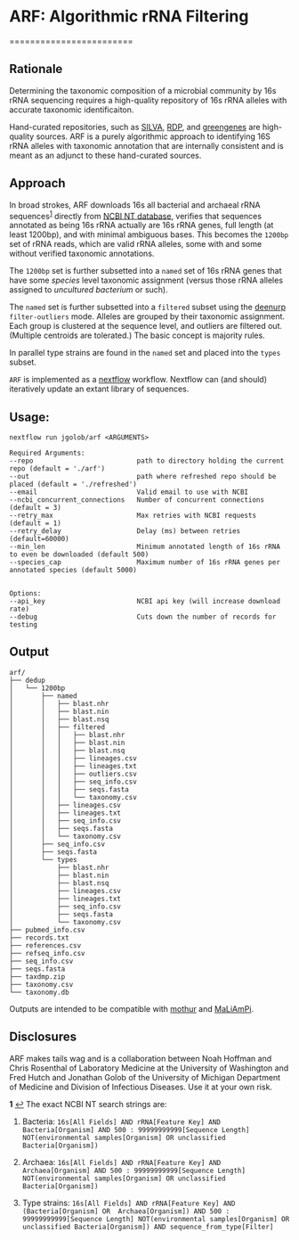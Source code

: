 
 # ARF: Algorithmic rRNA Filtering
========================

## Rationale
Determining the taxonomic composition of a microbial community by 16s rRNA sequencing requires a high-quality repository of 16s rRNA alleles with accurate taxonomic identificaiton.

Hand-curated repositories, such as [SILVA](https://www.arb-silva.de/), [RDP](https://rdp.cme.msu.edu), and [greengenes](http://greengenes.secondgenome.com/) are high-quality sources. ARF is a purely algorithmic approach to identifying 16S rRNA alleles with taxonomic annotation that are internally consistent and is meant as an adjunct to these hand-curated sources.


## Approach
In broad strokes, ARF downloads 16s all bacterial and archaeal rRNA sequences<sup id="a1">[1](#f1)</sup> directly from [NCBI NT database](https://www.ncbi.nlm.nih.gov/nucleotide/), verifies that sequences annotated as being 16s rRNA actually are 16s rRNA genes, full length (at least 1200bp), and with minimal ambiguous bases. This becomes the `1200bp` set of rRNA reads, which are valid rRNA alleles, some with and some without verified taxonomic annotations.

The `1200bp` set is further subsetted into a `named` set of 16s rRNA genes that have some _species_ level taxonomic assignment (versus those rRNA alleles assigned to _uncultured bacterium_ or such).

The `named` set is further subsetted into a `filtered` subset using the [deenurp](https://github.com/fhcrc/deenurp) `filter-outliers` mode. Alleles are grouped by their taxonomic assignment. Each group is clustered at the sequence level, and outliers are filtered out.(Multiple centroids are tolerated.) The basic concept is majority rules.

In parallel type strains are found in the `named` set and placed into the `types` subset.

`ARF` is implemented as a [nextflow](https://nextflow.io) workflow. Nextflow can (and should) iteratively update an extant library of sequences. 

## Usage:
```
nextflow run jgolob/arf <ARGUMENTS>

Required Arguments:
--repo                          path to directory holding the current repo (default = './arf')
--out                           path where refreshed repo should be placed (default = './refreshed')
--email                         Valid email to use with NCBI
--ncbi_concurrent_connections   Number of concurrent connections (default = 3)
--retry_max                     Max retries with NCBI requests (default = 1)
--retry_delay                   Delay (ms) between retries (default=60000)
--min_len                       Minimum annotated length of 16s rRNA to even be downloaded (default 500)
--species_cap                   Maximum number of 16s rRNA genes per annotated species (default 5000)


Options:
--api_key                       NCBI api key (will increase download rate)
--debug                         Cuts down the number of records for testing
```

## Output
```
arf/
├── dedup
│   └── 1200bp
│       ├── named
│       │   ├── blast.nhr
│       │   ├── blast.nin
│       │   ├── blast.nsq
│       │   ├── filtered
│       │   │   ├── blast.nhr
│       │   │   ├── blast.nin
│       │   │   ├── blast.nsq
│       │   │   ├── lineages.csv
│       │   │   ├── lineages.txt
│       │   │   ├── outliers.csv
│       │   │   ├── seq_info.csv
│       │   │   ├── seqs.fasta
│       │   │   └── taxonomy.csv
│       │   ├── lineages.csv
│       │   ├── lineages.txt
│       │   ├── seq_info.csv
│       │   ├── seqs.fasta
│       │   └── taxonomy.csv
│       ├── seq_info.csv
│       ├── seqs.fasta
│       └── types
│           ├── blast.nhr
│           ├── blast.nin
│           ├── blast.nsq
│           ├── lineages.csv
│           ├── lineages.txt
│           ├── seq_info.csv
│           ├── seqs.fasta
│           └── taxonomy.csv
├── pubmed_info.csv
├── records.txt
├── references.csv
├── refseq_info.csv
├── seq_info.csv
├── seqs.fasta
├── taxdmp.zip
├── taxonomy.csv
└── taxonomy.db
```

Outputs are intended to be compatible with [mothur](https://www.mothur.org) and [MaLiAmPi](https://github.com/jgolob/maliampi).

## Disclosures
ARF makes tails wag and is a collaboration between Noah Hoffman and Chris Rosenthal of Laboratory Medicine at the University of Washington and Fred Hutch and Jonathan Golob of the University of Michigan Department of Medicine and Division of Infectious Diseases. Use it at your own risk.

<b id="f1">1</b>  [↩](#a1) The exact NCBI NT search strings are: 

1) Bacteria: `16s[All Fields] AND rRNA[Feature Key] AND Bacteria[Organism] AND 500 : 99999999999[Sequence Length] NOT(environmental samples[Organism] OR unclassified Bacteria[Organism])`

2) Archaea: `16s[All Fields] AND rRNA[Feature Key] AND Archaea[Organism] AND 500 : 99999999999[Sequence Length] NOT(environmental samples[Organism] OR unclassified Bacteria[Organism])`

3) Type strains: `16s[All Fields] AND rRNA[Feature Key] AND (Bacteria[Organism] OR  Archaea[Organism]) AND 500 : 99999999999[Sequence Length] NOT(environmental samples[Organism] OR unclassified Bacteria[Organism]) AND sequence_from_type[Filter]`


